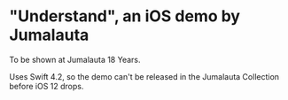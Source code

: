 # "Understand", an iOS demo by Jumalauta

To be shown at Jumalauta 18 Years.

Uses Swift 4.2, so the demo can't be released in the Jumalauta Collection before iOS 12 drops.
